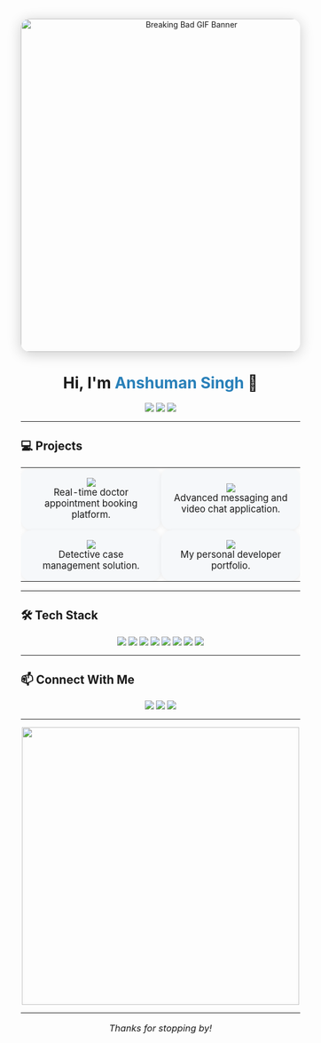 <!-- GitHub Profile README for Anshuman Singh -->

<p align="center">
  <img src="https://media.giphy.com/media/v1.Y2lkPTc5MGI3NjExdHRoMWdpYjV5a3IwMGg4bTVoem45YXNuNnJxOTN1NHc3OTg3c3NjZSZlcD12MV9naWZzX3NlYXJjaCZjdD1n/l4FGn9OKY4rQLpk1a/giphy.gif" width="600" alt="Breaking Bad GIF Banner" style="border-radius:16px;box-shadow:0 4px 24px 0 #0003;"/>
</p>

<h1 align="center">Hi, I'm <span style="color:#2980b9;">Anshuman Singh</span> 👋</h1>

<p align="center">
  <img src="https://img.shields.io/badge/Location-Prayagraj-blue?style=for-the-badge" />
  <img src="https://img.shields.io/badge/College-MNNIT%20Allahabad-orange?style=for-the-badge" />
  <img src="https://img.shields.io/badge/Email-singh.anshuman2608%40gmail.com-green?style=for-the-badge" />
</p>


---

## 💻 Projects

<table align="center">
  <tr>
    <td align="center" width="250" style="background:#f6f8fa;border-radius:20px;box-shadow:0 2px 8px #0001;padding:18px;">
      <a href="https://github.com/aries1232/ClickAndCare"><img src="https://img.shields.io/badge/ClickAndCare-React%20%7C%20Node-blueviolet?style=for-the-badge&logo=react" /></a><br>
      <span align="center" style="font-size:1.05em;">Real-time doctor appointment booking platform.</span>
    </td>
    <td align="center" width="250" style="background:#f6f8fa;border-radius:20px;box-shadow:0 2px 8px #0001;padding:18px;">
      <a href="https://github.com/anshu-man26/EngageSphere"><img src="https://img.shields.io/badge/EngageSphere-React%20%7C%20Socket.io-yellowgreen?style=for-the-badge&logo=react" /></a><br>
      <span align="center" style="font-size:1.05em;">Advanced messaging and video chat application.</span>
    </td>
  </tr>
  <tr>
    <td align="center" width="250" style="background:#f6f8fa;border-radius:20px;box-shadow:0 2px 8px #0001;padding:18px;">
      <a href="https://github.com/anshu-man26/Shouko"><img src="https://img.shields.io/badge/Shouko-Node%20%7C%20MySQL-cyan?style=for-the-badge&logo=node.js" /></a><br>
      <span align="center" style="font-size:1.05em;">Detective case management solution.</span>
    </td>
    <td align="center" width="250" style="background:#f6f8fa;border-radius:20px;box-shadow:0 2px 8px #0001;padding:18px;">
      <a href="https://github.com/anshu-man26/PortfolioSite"><img src="https://img.shields.io/badge/PortfolioSite-HTML%20%7C%20CSS%20%7C%20JS-ff69b4?style=for-the-badge&logo=javascript" /></a><br>
      <span align="center" style="font-size:1.05em;">My personal developer portfolio.</span>
    </td>
  </tr>
</table>

---

## 🛠️ Tech Stack

<p align="center">
  <img src="https://img.shields.io/badge/Javascript-F7DF1E?style=for-the-badge&logo=javascript&logoColor=black"/>
  <img src="https://img.shields.io/badge/React-20232A?style=for-the-badge&logo=react&logoColor=61DAFB"/>
  <img src="https://img.shields.io/badge/Node.js-339933?style=for-the-badge&logo=nodedotjs&logoColor=white"/>
  <img src="https://img.shields.io/badge/Express-000000?style=for-the-badge&logo=express&logoColor=white"/>
  <img src="https://img.shields.io/badge/Socket.io-010101?style=for-the-badge&logo=socket.io&logoColor=white"/>
  <img src="https://img.shields.io/badge/MongoDB-4EA94B?style=for-the-badge&logo=mongodb&logoColor=white"/>
  <img src="https://img.shields.io/badge/MySQL-4479A1?style=for-the-badge&logo=mysql&logoColor=white"/>
  <img src="https://img.shields.io/badge/AgoraSDK-009FF9?style=for-the-badge&logo=Agora&logoColor=white"/>
</p>

---

## 📫 Connect With Me

<p align="center">
  <a href="mailto:singh.anshuman2608@gmail.com"><img src="https://img.shields.io/badge/Email-D14836?style=for-the-badge&logo=gmail&logoColor=white"/></a>
  <a href="https://linkedin.com/in/anshu-man26"><img src="https://img.shields.io/badge/LinkedIn-0077B5?style=for-the-badge&logo=linkedin&logoColor=white"/></a>
  <a href="https://github.com/anshu-man26"><img src="https://img.shields.io/badge/GitHub-181717?style=for-the-badge&logo=github&logoColor=white"/></a>
</p>

---

<p align="center">
  <img src="https://github-readme-stats.vercel.app/api?username=anshu-man26&show_icons=true&theme=radical" width="500"/>
</p>

---

<p align="center" style="font-size:1.18em;"><i>Thanks for stopping by!</i></p>
